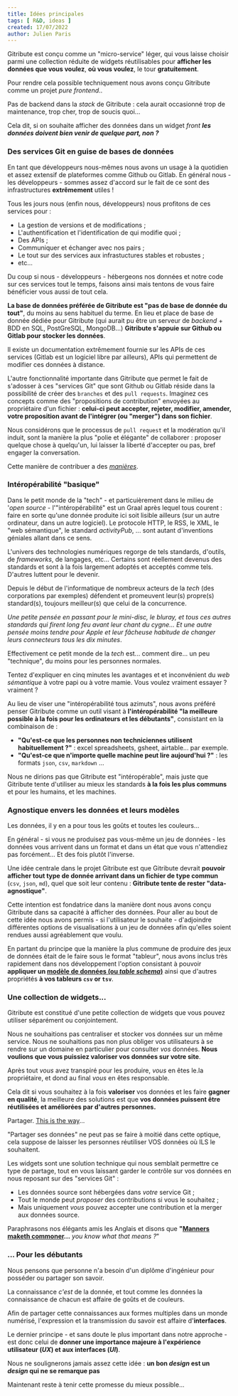 ```yaml
---
title: Idées principales
tags: [ R&D, ideas ]
created: 17/07/2022
author: Julien Paris
---
```


Gitribute est conçu comme un "micro-service" léger, qui vous laisse choisir parmi une collection réduite de widgets réutilisables pour **afficher les données que vous voulez**, **où vous voulez**, le tour **gratuitement**.

Pour rendre cela possible techniquement nous avons conçu Gitribute comme un projet _pure frontend_..

Pas de backend dans la _stack_ de Gitribute : cela aurait occasionné trop de maintenance, trop cher, trop de soucis quoi...

Cela dit, si on souhaite afficher des données dans un widget _front_ _**les données doivent bien venir de quelque part, non ?**_

### Des services Git en guise de bases de données

En tant que développeurs nous-mêmes nous avons un usage à la quotidien et assez extensif de plateformes comme Github ou Gitlab. En général nous - les développeurs - sommes assez d'accord sur le fait de ce sont des infrastructures **extrêmement** utiles !

Tous les jours nous (enfin nous, développeurs) nous profitons de ces services pour :

- La gestion de versions et de modifications ;
- L'authentification et l'identification de qui modifie quoi ;
- Des APIs ;
- Communiquer et échanger avec nos pairs ;
- Le tout sur des services aux infrastuctures stables et robustes ;
- etc...

Du coup si nous - développeurs - hébergeons nos données et notre code sur ces services tout le temps, faisons ainsi mais tentons de vous faire bénéficier vous aussi de tout cela.

**La base de données préférée de Gitribute est "pas de base de donnée du tout"**, du moins au sens habituel du terme. En lieu et place de base de donnée dédiée pour Gitribute (qui aurait pu être un serveur de _backend_ + BDD en SQL, PostGreSQL, MongoDB...) **Gitribute s'appuie sur Github ou Gitlab pour stocker les données**.

Il existe un documentation extrêmement fournie sur les APIs de ces services (Gitlab est un logiciel libre par ailleurs), APIs qui permettent de modifier ces données à distance.

L'autre fonctionnalité importante dans Gitribute que permet le fait de s'adosser à ces "services Git" que sont Github ou Gitlab réside dans la possibilité de créer des `branches` et des `pull requests`. Imaginez ces concepts comme des "propositions de contribution" envoyées au propriétaire d'un fichier : **celui-ci peut accepter, rejeter, modifier, amender, votre proposition avant de l'intégrer (ou "merger") dans son fichier**.

Nous considérons que le processus de `pull request` et la modération qu'il induit, sont la manière la plus "polie et élégante" de collaborer : proposer quelque chose à quelqu'un, lui laisser la liberté d'accepter ou pas, bref engager la conversation.

Cette manière de contribuer a des _[manières](https://idiomorigins.org/origin/manners-maketh-man)_.

### Intéropérabilité "basique"

Dans le petit monde de la "tech" - et particuièrement dans le milieu de '_open source_ - l'"intéropérabilité" est un Graal après lequel tous courent : faire en sorte qu'une donnée produite ici soit lisible ailleurs (sur un autre ordinateur, dans un autre logiciel). Le protocole HTTP, le RSS, le XML, le "web sémantique", le standard _activityPub_, ... sont autant d'inventions géniales allant dans ce sens.

L'univers des technologies numériques regorge de tels standards, d'outils, de _frameworks_, de langages, etc... Certains sont réellement devenus des standards et sont à la fois largement adoptés et acceptés comme tels. D'autres luttent pour le devenir.

Depuis le début de l'informatique de nombreux acteurs de la _tech_ (des corporations par exemples) défendent et promeuvent leur(s) propre(s) standard(s), toujours meilleur(s) que celui de la concurrence.

_Une petite pensée en passant pour le mini-disc, le bluray, et tous ces autres standards qui firent long feu avant leur chant du cygne..._ _Et une autre pensée moins tendre pour Apple et leur fâcheuse habitude de changer leurs connecteurs tous les dix minutes_.

Effectivement ce petit monde de la _tech_ est... comment dire... un peu "technique", du moins pour les personnes normales.

Tentez d'expliquer en cinq minutes les avantages et et inconvénient du _web sémantique_ à votre papi ou à votre mamie. Vous voulez vraiment essayer ? vraiment ?

Au lieu de viser une "intéropérabilité tous azimuts", nous avons préféré penser Gitribute comme un outil visant à **l'intéropérabilité "la meilleure possible à la fois pour les ordinateurs et les débutants"**, consistant en la combinaison de :

- **"Qu'est-ce que les personnes non techniciennes utilisent habituellement ?"** : excel spreadsheets, gsheet, airtable... par exemple.
- **"Qu'est-ce que n'importe quelle machine peut lire aujourd'hui ?"** : les formats `json`, `csv`, `markdown` ...

Nous ne dirions pas que Gitribute est "intéropérable", mais juste que Gitribute tente d'utiliser au mieux les standards **à la fois les plus communs** et pour les humains, et les machines.

### Agnostique envers les données et leurs modèles

Les données, il y en a pour tous les goûts et toutes les couleurs...

En général - si vous ne produisez pas vous-même un jeu de données - les données vous arrivent dans un format et dans un état que vous n'attendiez pas forcément... Et des fois plutôt l'inverse.

Une idée centrale dans le projet Gitribute est que Gitribute devrait **pouvoir afficher tout type de donnée arrivant dans un fichier de type commun** (`csv`, `json`, `md`), quel que soit leur contenu : **Gitribute tente de rester "data-agnostique"**.

Cette intention est fondatrice dans la manière dont nous avons conçu Gitribute dans sa capacité à afficher des données. Pour aller au bout de cette idée nous avons permis - si l'utilisateur le souhaite - d'adjoindre différentes options de visualisations à un jeu de données afin qu'elles soient rendues aussi agréablement que voulu.

En partant du principe que la manière la plus commune de produire des jeux de données était de le faire sous le format "tableur", nous avons inclus très rapidement dans nos développement l'option consistant à pouvoir **appliquer un [modèle de données (ou _table schema_)](https://specs.frictionlessdata.io/table-schema/)** ainsi que d'autres propriétés **à vos tableurs `csv` or `tsv`**.

### Une collection de widgets...

Gitribute est constitué d'une petite collection de widgets que vous pouvez utiliser séparément ou conjointement.

Nous ne souhaitions pas centraliser et stocker vos données sur un même service. Nous ne souhaitions pas non plus obliger vos utilisateurs à se rendre sur un domaine en particulier pour consulter _vos_ données. **Nous voulions que vous puissiez valoriser vos données sur votre site**.

Après tout _vous_ avez transpiré pour les produire, _vous_ en êtes le.la propriétaire, et dond au final _vous_ en êtes responsable.

Cela dit si vous souhaitez à la fois **valoriser** vos données et les faire **gagner en qualité**, la meilleure des solutions est que **vos données puissent être réutilisées et améliorées par d'autres personnes.**

Partager. [This is the way](https://www.youtube.com/watch?v=uelA7KRLINA&ab_channel=Gabriel)...

"Partager ses données" ne peut pas se faire à moitié dans cette optique, cela suppose de laisser les personnes réutiliser VOS données où ILS le souhaitent.

Les widgets sont une solution technique qui nous semblait permettre ce type de partage, tout en vous laissant garder le contrôle sur vos données en nous reposant sur des "services Git" :

- Les données source sont hébergées dans _votre_ service Git ;
- Tout le monde peut _proposer_ des contributions si vous le souhaitez ;
- Mais uniquement _vous_ pouvez accepter une contribution et la merger aux données source.

Paraphrasons nos élégants amis les Anglais et disons que **"[Manners maketh commoner](https://www.youtube.com/watch?v=hUtNQAdhIR4&ab_channel=RodStickler)...** _you know what that means ?_"

### ... Pour les débutants

Nous pensons que personne n'a besoin d'un diplôme d'ingénieur pour posséder ou partager son savoir.

La connaissance _c'est_ de la donnée, et tout comme les données la connaissance de chacun est affaire de goûts et de couleurs.

Afin de partager cette connaissances aux formes multiples dans un monde numérisé, l'expression et la transmission du savoir est affaire d'**interfaces**.

Le dernier principe - et sans doute le plus important dans notre approche - est donc celui de **donner une importance majeure à l'expérience utilisateur (_UX_) et aux interfaces (_UI_)**.

Nous ne soulignerons jamais assez cette idée : **un bon _design_ est un _design_ qui ne se remarque pas**

Maintenant reste à tenir cette promesse du mieux possible...
